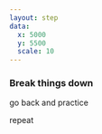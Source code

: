 ```yaml
---
layout: step
data:
  x: 5000
  y: 5500
  scale: 10
---
```

### Break things down

go back and practice

repeat
